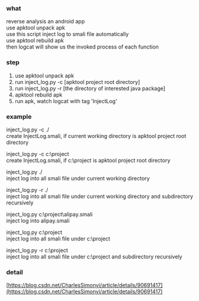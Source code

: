 ### what
reverse analysis an android app  
use apktool unpack apk  
use this script inject log to smali file automatically  
use apktool rebuild apk  
then logcat will show us the invoked process of each function  
### step
1. use apktool unpack apk
2. run inject_log.py -c [apktool project root directory]
3. run inject_log.py -r [the directory of interested java package]
4. apktool rebuild apk
5. run apk, watch logcat with tag 'InjectLog'

### example
inject_log.py -c ./  
create InjectLog.smali, if current working directory is apktool project root directory

inject_log.py -c c:\project  
create InjectLog.smali, if c:\project is apktool project root directory

inject_log.py ./  
inject log into all smali file under current working directory

inject_log.py -r ./  
inject log into all smali file under current working directory and subdirectory recursively

inject_log.py c:\project\alipay.smali  
inject log into alipay.smali

inject_log.py c:\project  
inject log into all smali file under c:\project

inject_log.py -r c:\project  
inject log into all smali file under c:\project and subdirectory recursively

### detail
[https://blog.csdn.net/CharlesSimonyi/article/details/90691417](https://blog.csdn.net/CharlesSimonyi/article/details/90691417)
